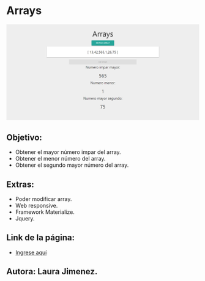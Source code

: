 # Arrays

![Resultado](assets/docs/resultado.png)

## Objetivo: 

- Obtener el mayor número impar del array.
- Obtener el menor número del array.
- Obtener el segundo mayor número del array.

## Extras:

- Poder modificar array.
- Web responsive.
- Framework Materialize.
- Jquery.

## Link de la página: 

- [Ingrese aquí](https://laurajimenezh.github.io/Prueba-Tecnica-PV/Ejercicio-1/)

## Autora: Laura Jimenez.

